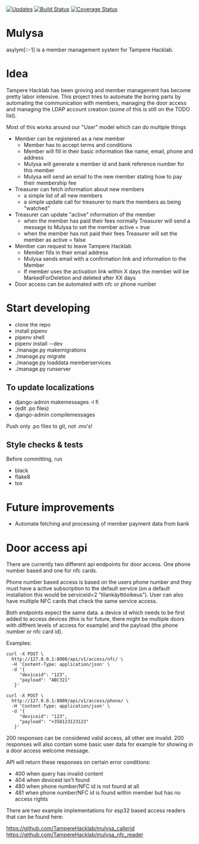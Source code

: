 [![Updates](https://pyup.io/repos/github/TampereHacklab/mulysa/shield.svg)](https://pyup.io/repos/github/TampereHacklab/mulysa/)
[![Build Status](https://travis-ci.org/TampereHacklab/mulysa.svg?branch=master)](https://travis-ci.org/TampereHacklab/mulysa)
[![Coverage Status](https://coveralls.io/repos/github/TampereHacklab/mulysa/badge.svg?branch=master)](https://coveralls.io/github/TampereHacklab/mulysa?branch=master)

# Mulysa

asylym[::-1] is a member management system for Tampere Hacklab.

# Idea

Tampere Hacklab has been groving and member management has become pretty labor intensive.
This project tries to automate the boring parts by automating the communication with members,
managing the door access and managing the LDAP account creation (some of this is still on the TODO list).

Most of this works around our "User" model which can do multiple things

* Member can be registered as a new member
  * Member has to accept terms and conditions
  * Member will fill in their basic information like name, email, phone and address
  * Mulysa will generate a member id and bank reference number for this member
  * Mulysa will send an email to the new member stating how to pay their membership fee
* Treasurer can fetch information about new members
  * a simple list of all new members
  * a simple update call for treasurer to mark the members as being "watched"
* Treasurer can update "active" information of the member
  * when the member has paid their fees normally Treasurer will send a message to Mulysa to set the member active = true
  * when the member has not paid their fees Treasurer will set the member as active = false
* Member can request to leave Tampere Hacklab
  * Member fills in their email address
  * Mulysa sends email with a confirmation link and information to the Member
  * If member uses the activation link within X days the member will be MarkedForDeletion and deleted after XX days
* Door access can be automated with nfc or phone number

# Start developing

* clone the repo
* install pipenv
* pipenv shell
* pipenv install --dev
* ./manage.py makemigrations
* ./manage.py migrate
* ./manage.py loaddata memberservices
* ./manage.py runserver

## To update localizations

* django-admin makemessages -l fi
* (edit .po files)
* django-admin compilemessages

Push only .po files to git, not .mo's!

## Style checks & tests

Before committing, run

* black
* flake8
* tox

# Future improvements

* Automate fetching and processing of member payment data from bank


# Door access api

There are currently two different api endpoints for door access. One phone number based and one for nfc cards.

Phone number based access is based on the users phone number and they must have a active subscription to the default service (on a default installation this would be serviceid=2 "tilankäyttöoikeus"). User can also have multiple NFC cards that check the same service access.

Both endpoints expect the same data. a device id which needs to be first added to access devices (this is for future, there might be multiple doors with diffrent levels of access for example) and the payload (the phone number or nfc card id).

Examples:

```
curl -X POST \
  http://127.0.0.1:8000/api/v1/access/nfc/ \
  -H 'Content-Type: application/json' \
  -d '{
     "deviceid": "123",
     "payload": "ABC321"
   }'
```

```
curl -X POST \
  http://127.0.0.1:8000/api/v1/access/phone/ \
  -H 'Content-Type: application/json' \
  -d '{
     "deviceid": "123",
     "payload": "+358123123123"
   }'
```


200 responses can be considered valid access, all other are invalid. 200 responses will also contain some basic user data for example for showing in a door access welcome message.

API will return these responses on certain error conditions:
 - 400 when query has invalid content
 - 404 when deviceid isn't found
 - 480 when phone number/NFC id is not found at all
 - 481 when phone number/NFC id is found within member but has no access rights

There are two example implementations for esp32 based access readers that can be found here:

https://github.com/TampereHacklab/mulysa_callerid
https://github.com/TampereHacklab/mulysa_nfc_reader